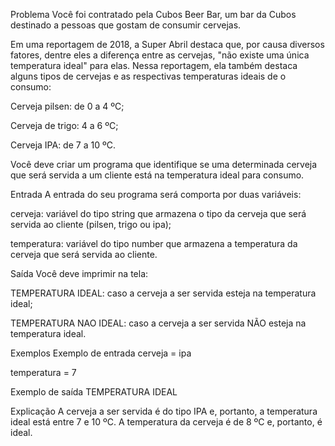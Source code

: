 Problema
Você foi contratado pela Cubos Beer Bar, um bar da Cubos destinado a pessoas que gostam de consumir cervejas.

Em uma reportagem de 2018, a Super Abril destaca que, por causa diversos fatores, dentre eles a diferença entre as cervejas, "não existe uma única temperatura ideal" para elas. Nessa reportagem, ela também destaca alguns tipos de cervejas e as respectivas temperaturas ideais de o consumo:

Cerveja pilsen: de 0 a 4 ºC;

Cerveja de trigo: 4 a 6 ºC;

Cerveja IPA: de 7 a 10 ºC.

Você deve criar um programa que identifique se uma determinada cerveja que será servida a um cliente está na temperatura ideal para consumo.

Entrada
A entrada do seu programa será comporta por duas variáveis:

cerveja: variável do tipo string que armazena o tipo da cerveja que será servida ao cliente (pilsen, trigo ou ipa);

temperatura: variável do tipo number que armazena a temperatura da cerveja que será servida ao cliente.

Saída
Você deve imprimir na tela:

TEMPERATURA IDEAL: caso a cerveja a ser servida esteja na temperatura ideal;

TEMPERATURA NAO IDEAL: caso a cerveja a ser servida NÃO esteja na temperatura ideal.

Exemplos
Exemplo de entrada
cerveja = ipa

temperatura = 7

Exemplo de saída
TEMPERATURA IDEAL

Explicação
A cerveja a ser servida é do tipo IPA e, portanto, a temperatura ideal está entre 7 e 10 ºC. A temperatura da cerveja é de 8 ºC e, portanto, é ideal.



